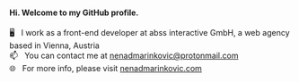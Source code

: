 #### Hi. Welcome to my GitHub profile.

🖥️ &nbsp; I work as a front-end developer at abss interactive GmbH, a web agency based in Vienna, Austria\
📫 &nbsp; You can contact me at nenadmarinkovic@protonmail.com\
🌐 &nbsp; For more info, please visit [nenadmarinkovic.com](https://nenadmarinkovic.com)
